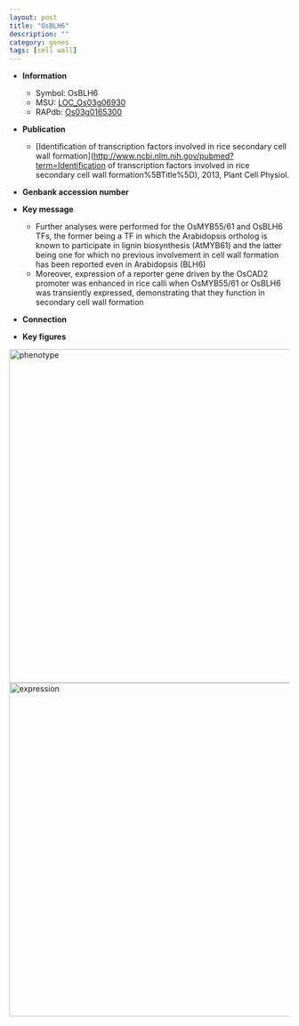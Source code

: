 ```yaml
---
layout: post
title: "OsBLH6"
description: ""
category: genes
tags: [cell wall]
---
```


* **Information**  
    + Symbol: OsBLH6  
    + MSU: [LOC_Os03g06930](http://rice.plantbiology.msu.edu/cgi-bin/ORF_infopage.cgi?orf=LOC_Os03g06930)  
    + RAPdb: [Os03g0165300](http://rapdb.dna.affrc.go.jp/viewer/gbrowse_details/irgsp1?name=Os03g0165300)  

* **Publication**  
    + [Identification of transcription factors involved in rice secondary cell wall formation](http://www.ncbi.nlm.nih.gov/pubmed?term=Identification of transcription factors involved in rice secondary cell wall formation%5BTitle%5D), 2013, Plant Cell Physiol.

* **Genbank accession number**  

* **Key message**  
    + Further analyses were performed for the OsMYB55/61 and OsBLH6 TFs, the former being a TF in which the Arabidopsis ortholog is known to participate in lignin biosynthesis (AtMYB61) and the latter being one for which no previous involvement in cell wall formation has been reported even in Arabidopsis (BLH6)
    + Moreover, expression of a reporter gene driven by the OsCAD2 promoter was enhanced in rice calli when OsMYB55/61 or OsBLH6 was transiently expressed, demonstrating that they function in secondary cell wall formation

* **Connection**  

* **Key figures**  
<img src="http://ricencode.github.io/images/OsBLH6.pheno.png" alt="phenotype"  style="width: 600px;"/>

<img src="http://ricencode.github.io/images/OsBLH6.exp.png" alt="expression"  style="width: 600px;"/>


